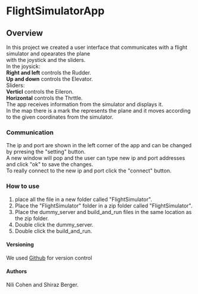 # FlightSimulatorApp  
## Overview  
In this project we created a user interface that communicates with a flight simulator and opearates the plane  
with the joystick and the sliders.  
In the joysick:  
**Right and left** controls the Rudder.  
**Up and down** controls the Elevator.  
Sliders:  
**Verticl** controls the Eileron.  
**Horizontal** controls the Thrttle.  
The app receives information from the simulator and displays it.  
In the map there is a mark the represents the plane and it moves according to the given coordinates from the simulator.

### Communication  
The ip and port are shown in the left corner of the app and can be changed by prresing the "setting" button.  
A new window will pop and the user can type new ip and port addresses and click "ok" to save the changes.  
To really connect to the new ip and port click the "connect" button.  

### How to use  
1. place all the file in a new folder called "FlightSimulator".  
2. Place the  "FlightSimulator" folder in a zip folder called "FlightSimulator". 
3. Place the dummy_server and build_and_run files in the same location as the zip folder.  
4. Double click the dummy_server.  
5. Double click the build_and_run.     


#### Versioning  
We used [Github](https://github.com/shiraz318/FlightSimulatorApp) for version control

#### Authors
Nili Cohen and Shiraz Berger.
